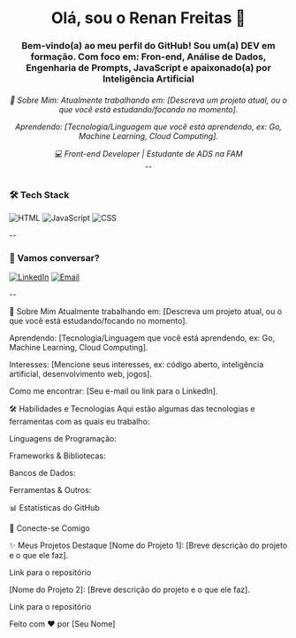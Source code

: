 <h1 align="center"> Olá, sou o Renan Freitas 👋</h1>

<h3 align="center">Bem-vindo(a) ao meu perfil do GitHub! Sou um(a) DEV em formação. Com foco em: Fron-end, Análise de Dados, Engenharia de Prompts, JavaScript e apaixonado(a) por Inteligência Artificial


<h6 align="center"> 🚀 Sobre Mim:
Atualmente trabalhando em: [Descreva um projeto atual, ou o que você está estudando/focando no momento].

Aprendendo: [Tecnologia/Linguagem que você está aprendendo, ex: Go, Machine Learning, Cloud Computing].


<p align="center">
  💻 Front-end Developer | Estudante de ADS na FAM <br/>
--

### 🛠️ Tech Stack
![HTML](https://img.shields.io/badge/-HTML5-E34F26?style=flat&logo=html5&logoColor=white)
![JavaScript](https://img.shields.io/badge/-JavaScript-F7DF1E?style=flat&logo=javascript&logoColor=black)
![CSS](https://img.shields.io/badge/-CSS3-1572B6?style=flat&logo=css3)


--

### 🤝 Vamos conversar?
[![LinkedIn](https://img.shields.io/badge/-LinkedIn-0A66C2?style=flat&logo=linkedin&logoColor=white)](https://www.linkedin.com/in/renan-freitas-333b871a1/)
[![Email](https://img.shields.io/badge/-Email-0078D4?style=flat&logo=microsoft-outlook&logoColor=white)](mailto:rbfreitas_@outlook.com)


--


🚀 Sobre Mim
Atualmente trabalhando em: [Descreva um projeto atual, ou o que você está estudando/focando no momento].

Aprendendo: [Tecnologia/Linguagem que você está aprendendo, ex: Go, Machine Learning, Cloud Computing].

Interesses: [Mencione seus interesses, ex: código aberto, inteligência artificial, desenvolvimento web, jogos].

Como me encontrar: [Seu e-mail ou link para o LinkedIn].

🛠️ Habilidades e Tecnologias
Aqui estão algumas das tecnologias e ferramentas com as quais eu trabalho:

Linguagens de Programação:

<!-- Adicione mais linguagens aqui com seus respectivos badges -->

Frameworks & Bibliotecas:

<!-- Adicione mais frameworks/bibliotecas aqui -->

Bancos de Dados:

<!-- Adicione mais bancos de dados aqui -->

Ferramentas & Outros:

<!-- Adicione mais ferramentas aqui -->

📊 Estatísticas do GitHub
<!-- Substitua SEU_USERNAME pelo seu nome de usuário do GitHub -->

🤝 Conecte-se Comigo
<!-- Adicione mais links sociais aqui -->

✨ Meus Projetos Destaque
[Nome do Projeto 1]: [Breve descrição do projeto e o que ele faz].

Link para o repositório

[Nome do Projeto 2]: [Breve descrição do projeto e o que ele faz].

Link para o repositório

<!-- Adicione mais projetos aqui -->

Feito com ❤️ por [Seu Nome]


<!--
**RenanFreitasdev/RenanFreitasDEV** is a ✨ _special_ ✨ repository because its `README.md` (this file) appears on your GitHub profile.

Here are some ideas to get you started:

- 🔭 I’m currently working on ...
- 🌱 I’m currently learning ...
- 👯 I’m looking to collaborate on ...
- 🤔 I’m looking for help with ...
- 💬 Ask me about ...
- 📫 How to reach me: ...
- 😄 Pronouns: ...
- ⚡ Fun fact: ...
-->
